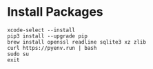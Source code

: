# Install Packages

```console
xcode-select --install
pip3 install --upgrade pip
brew install openssl readline sqlite3 xz zlib
curl https://pyenv.run | bash
sudo su
exit
```
